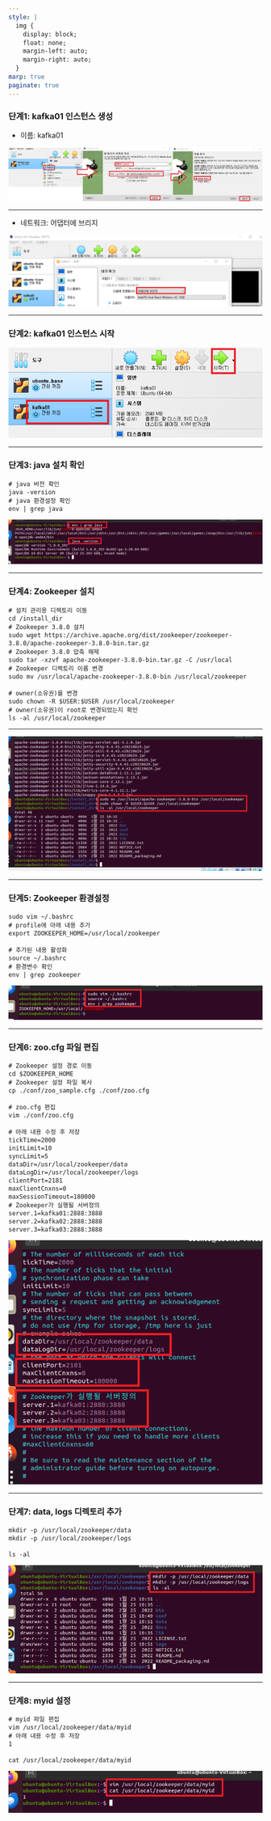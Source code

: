 ```yaml
---
style: |
  img {
    display: block;
    float: none;
    margin-left: auto;
    margin-right: auto;
  }
marp: true
paginate: true
---
```

### 단계1: kafka01 인스턴스 생성 
- 이름: kafka01

![Alt text](./img/image.png)

---
- 네트워크: 어댑터에 브리지 

![alt text](./img/image-40.png)

---
### 단계2: kafka01 인스턴스 시작
![Alt text](./img/image-4.png)

---
### 단계3: java 설치 확인 
```shell
# java 버전 확인 
java -version
# java 환경설정 확인 
env | grep java
```
![Alt text](./img/image-1.png)

---
### 단계4: Zookeeper 설치
```shell
# 설치 관리용 디렉토리 이동
cd /install_dir
# Zookeeper 3.8.0 설치
sudo wget https://archive.apache.org/dist/zookeeper/zookeeper-3.8.0/apache-zookeeper-3.8.0-bin.tar.gz
# Zookeeper 3.8.0 압축 해제
sudo tar -xzvf apache-zookeeper-3.8.0-bin.tar.gz -C /usr/local
# Zookeeper 디렉토리 이름 변경
sudo mv /usr/local/apache-zookeeper-3.8.0-bin /usr/local/zookeeper

# owner(소유권)를 변경 
sudo chown -R $USER:$USER /usr/local/zookeeper
# owner(소유권)이 root로 변경되었는지 확인 
ls -al /usr/local/zookeeper
```
---
![Alt text](./img/image-2.png)

---
### 단계5: Zookeeper 환경설정
```shell
sudo vim ~/.bashrc
# profile에 아래 내용 추가 
export ZOOKEEPER_HOME=/usr/local/zookeeper

# 추가된 내용 활성화 
source ~/.bashrc
# 환경변수 확인 
env | grep zookeeper
```
![Alt text](./img/image-3.png)

---
### 단계6: zoo.cfg 파일 편집
```shell
# Zookeeper 설정 경로 이동
cd $ZOOKEEPER_HOME
# Zookeeper 설정 파일 복사
cp ./conf/zoo_sample.cfg ./conf/zoo.cfg 

# zoo.cfg 편집
vim ./conf/zoo.cfg

# 아래 내용 수정 후 저장
tickTime=2000
initLimit=10
syncLimit=5
dataDir=/usr/local/zookeeper/data
dataLogDir=/usr/local/zookeeper/logs
clientPort=2181
maxClientCnxns=0
maxSessionTimeout=180000
# Zookeeper가 실행될 서버정의
server.1=kafka01:2888:3888
server.2=kafka02:2888:3888
server.3=kafka03:2888:3888
```
![bg right w:600](./img/image-5.png)

---
### 단계7: data, logs 디렉토리 추가 
```shell
mkdir -p /usr/local/zookeeper/data
mkdir -p /usr/local/zookeeper/logs

ls -al
```
![Alt text](./img/image-6.png)

---
### 단계8: myid 설정
```shell
# myid 파일 편집
vim /usr/local/zookeeper/data/myid
# 아래 내용 수정 후 저장
1

cat /usr/local/zookeeper/data/myid
```
![Alt text](./img/image-7.png)



